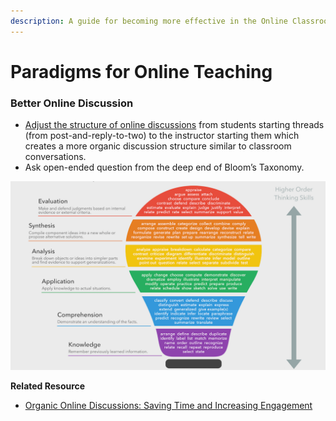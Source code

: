 ```yaml
---
description: A guide for becoming more effective in the Online Classroom
---
```


# Paradigms for Online Teaching

### Better Online Discussion

* [Adjust the structure of online discussions](https://www.facultyfocus.com/articles/online-education/organic-online-discussions-saving-time-and-increasing-engagement/) from students starting threads \(from post-and-reply-to-two\) to the instructor starting them which creates a more organic discussion structure similar to classroom conversations.
* Ask open-ended question from the deep end of Bloom’s Taxonomy.

![](../.gitbook/assets/blooms-taxonomy.png)

**Related Resource**

* [Organic Online Discussions: Saving Time and Increasing Engagement](https://www.facultyfocus.com/articles/online-education/organic-online-discussions-saving-time-and-increasing-engagement/)

